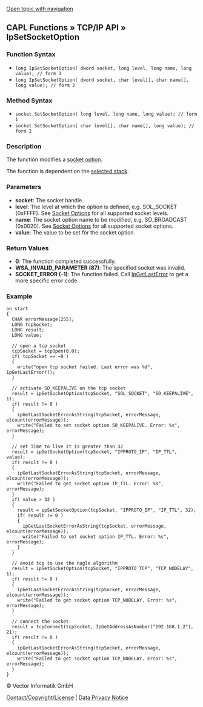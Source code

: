 [Open topic with navigation](../../../../../CANoeDEFamily.htm#Topics/CAPLFunctions/TCPIPAPI/Functions/CAPLfunctionIPSetSocketOption.md)

## CAPL Functions » TCP/IP API » IpSetSocketOption

### Function Syntax

- `long IpSetSocketOption( dword socket, long level, long name, long value); // form 1`
- `long IpSetSocketOption( dword socket, char level[], char name[], long value); // form 2`

### Method Syntax

- `socket.SetSocketOption( long level, long name, long value); // form 1`
- `socket.SetSocketOption( char level[], char name[], long value); // form 2`

### Description

The function modifies a [socket option](../CAPLfunctionsTCPIPSocketOptions.md).

The function is dependent on the [selected stack](../../../CANoeCANalyzer/Ethernet/TCPIPNetworkSettings/PageStackSelection.md).

### Parameters

- **socket**: The socket handle.
- **level**: The level at which the option is defined, e.g. SOL_SOCKET (0xFFFF). See [Socket Options](../CAPLfunctionsTCPIPSocketOptions.md) for all supported socket levels.
- **name**: The socket option name to be modified, e.g. SO_BROADCAST (0x0020). See [Socket Options](../CAPLfunctionsTCPIPSocketOptions.md) for all supported socket options.
- **value**: The value to be set for the socket option.

### Return Values

- **0**: The function completed successfully.
- **WSA_INVALID_PARAMETER (87)**: The specified socket was invalid.
- **SOCKET_ERROR (-1)**: The function failed. Call [IpGetLastError](CAPLfunctionIPGetLastError.md) to get a more specific error code.

### Example

```plaintext
on start
{
  CHAR errorMessage[255];
  LONG tcpSocket;
  LONG result;
  LONG value;

  // open a tcp socket
  tcpSocket = tcpOpen(0,0);
  if( tcpSocket == ~0 )
  {
    write("open tcp socket failed. Last error was %d", ipGetLastError());
  }

  // activate SO_KEEPALIVE on the tcp socket
  result = ipSetSocketOption(tcpSocket, "SOL_SOCKET", "SO_KEEPALIVE", 1);
  if( result != 0 )
  {
    ipGetLastSocketErrorAsString(tcpSocket, errorMessage, elcount(errorMessage));
    write("Failed to set socket option SO_KEEPALIVE. Error: %s", errorMessage);
  }

  // set Time to live it is greater than 32
  result = ipGetSocketOption(tcpSocket, "IPPROTO_IP", "IP_TTL", value);
  if( result != 0 )
  {
    ipGetLastSocketErrorAsString(tcpSocket, errorMessage, elcount(errorMessage));
    write("Failed to get socket option IP_TTL. Error: %s", errorMessage);
  }
  if( value > 32 )
  {
    result = ipSetSocketOption(tcpSocket, "IPPROTO_IP", "IP_TTL", 32);
    if( result != 0 )
    {
      ipGetLastSocketErrorAsString(tcpSocket, errorMessage, elcount(errorMessage));
      write("Failed to set socket option IP_TTL. Error: %s", errorMessage);
    }
  }

  // avoid tcp to use the nagle algorithm
  result = ipSetSocketOption(tcpSocket, "IPPROTO_TCP", "TCP_NODELAY", 1);
  if( result != 0 )
  {
    ipGetLastSocketErrorAsString(tcpSocket, errorMessage, elcount(errorMessage));
    write("Failed to get socket option TCP_NODELAY. Error: %s", errorMessage);
  }

  // connect the socket
  result = tcpConnect(tcpSocket, IpGetAddressAsNumber("192.168.1.2"), 21);
  if( result != 0 )
  {
    ipGetLastSocketErrorAsString(tcpSocket, errorMessage, elcount(errorMessage));
    write("Failed to get socket option TCP_NODELAY. Error: %s", errorMessage);
  }
}
```

© Vector Informatik GmbH

[Contact/Copyright/License](../../../Shared/ContactCopyrightLicense.md) | [Data Privacy Notice](https://www.vector.com/int/en/company/get-info/privacy-policy/)